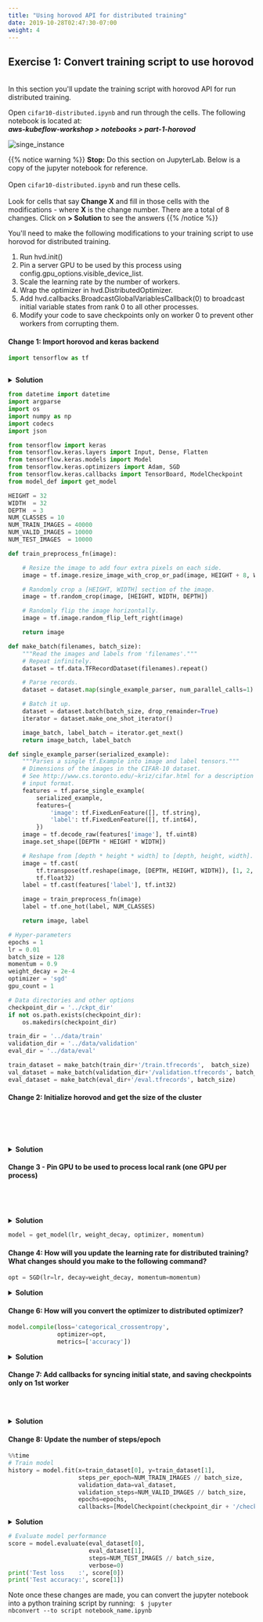 ```yaml
---
title: "Using horovod API for distributed training"
date: 2019-10-28T02:47:30-07:00
weight: 4
---
```


## Exercise 1: Convert training script to use horovod

<br>In this section you'll update the  training script with horovod API for run distributed training.

Open `cifar10-distributed.ipynb` and run through the cells. The following notebook is located at: <br>
***aws-kubeflow-workshop > notebooks > part-1-horovod***

![singe_instance](/images/convert_script/distributed_script.png)

{{% notice warning %}}
**Stop:** Do this section on JupyterLab. Below is a copy of the jupyter notebook for reference. <br><br>
Open `cifar10-distributed.ipynb` and run these cells. <br><br>
Look for cells that say **Change X** and fill in those cells with the modifications - where **X** is the change number. There are a total of 8 changes.
Click on **> Solution** to see the answers
{{% /notice %}}

You'll need to make the following modifications to your training script to use horovod for distributed training.

1. Run hvd.init()
2. Pin a server GPU to be used by this process using config.gpu_options.visible_device_list.
3. Scale the learning rate by the number of workers.
4. Wrap the optimizer in hvd.DistributedOptimizer.
5. Add hvd.callbacks.BroadcastGlobalVariablesCallback(0) to broadcast initial variable states from rank 0 to all other processes.
6. Modify your code to save checkpoints only on worker 0 to prevent other workers from corrupting them.



#### Change 1: Import horovod and keras backend


```python
import tensorflow as tf



```

<details><summary><b>Solution</b></summary>
   <pre>
import horovod.tensorflow.keras as hvd
import tensorflow.keras.backend as K
</pre>
</details>


```python
from datetime import datetime
import argparse
import os
import numpy as np
import codecs
import json

from tensorflow import keras
from tensorflow.keras.layers import Input, Dense, Flatten
from tensorflow.keras.models import Model
from tensorflow.keras.optimizers import Adam, SGD
from tensorflow.keras.callbacks import TensorBoard, ModelCheckpoint
from model_def import get_model

HEIGHT = 32
WIDTH  = 32
DEPTH  = 3
NUM_CLASSES = 10
NUM_TRAIN_IMAGES = 40000
NUM_VALID_IMAGES = 10000
NUM_TEST_IMAGES  = 10000
```


```python
def train_preprocess_fn(image):

    # Resize the image to add four extra pixels on each side.
    image = tf.image.resize_image_with_crop_or_pad(image, HEIGHT + 8, WIDTH + 8)

    # Randomly crop a [HEIGHT, WIDTH] section of the image.
    image = tf.random_crop(image, [HEIGHT, WIDTH, DEPTH])

    # Randomly flip the image horizontally.
    image = tf.image.random_flip_left_right(image)

    return image
```


```python
def make_batch(filenames, batch_size):
    """Read the images and labels from 'filenames'."""
    # Repeat infinitely.
    dataset = tf.data.TFRecordDataset(filenames).repeat()

    # Parse records.
    dataset = dataset.map(single_example_parser, num_parallel_calls=1)

    # Batch it up.
    dataset = dataset.batch(batch_size, drop_remainder=True)
    iterator = dataset.make_one_shot_iterator()

    image_batch, label_batch = iterator.get_next()
    return image_batch, label_batch
```


```python
def single_example_parser(serialized_example):
    """Parses a single tf.Example into image and label tensors."""
    # Dimensions of the images in the CIFAR-10 dataset.
    # See http://www.cs.toronto.edu/~kriz/cifar.html for a description of the
    # input format.
    features = tf.parse_single_example(
        serialized_example,
        features={
            'image': tf.FixedLenFeature([], tf.string),
            'label': tf.FixedLenFeature([], tf.int64),
        })
    image = tf.decode_raw(features['image'], tf.uint8)
    image.set_shape([DEPTH * HEIGHT * WIDTH])

    # Reshape from [depth * height * width] to [depth, height, width].
    image = tf.cast(
        tf.transpose(tf.reshape(image, [DEPTH, HEIGHT, WIDTH]), [1, 2, 0]),
        tf.float32)
    label = tf.cast(features['label'], tf.int32)

    image = train_preprocess_fn(image)
    label = tf.one_hot(label, NUM_CLASSES)

    return image, label
```


```python
# Hyper-parameters
epochs = 1
lr = 0.01
batch_size = 128
momentum = 0.9
weight_decay = 2e-4
optimizer = 'sgd'
gpu_count = 1

# Data directories and other options
checkpoint_dir = '../ckpt_dir'
if not os.path.exists(checkpoint_dir):
    os.makedirs(checkpoint_dir)

train_dir = '../data/train'
validation_dir = '../data/validation'
eval_dir = '../data/eval'

train_dataset = make_batch(train_dir+'/train.tfrecords',  batch_size)
val_dataset = make_batch(validation_dir+'/validation.tfrecords', batch_size)
eval_dataset = make_batch(eval_dir+'/eval.tfrecords', batch_size)
```

#### Change 2: Initialize horovod and get the size of the cluster


```python






```

<details><summary><b>Solution</b></summary>
   <pre>
hvd.init()
size = hvd.size()
</pre>
</details>

#### Change 3 - Pin GPU to be used to process local rank (one GPU per process)


```python





```

<details><summary><b>Solution</b></summary>
   <pre>
config = tf.ConfigProto()
config.gpu_options.allow_growth = True
config.gpu_options.visible_device_list = str(hvd.local_rank())
K.set_session(tf.Session(config=config))
</pre>
</details>


```python
model = get_model(lr, weight_decay, optimizer, momentum)
```

#### Change 4: How will you update the learning rate for distributed training? What changes should you make to the following command?


```python
opt = SGD(lr=lr, decay=weight_decay, momentum=momentum)
```

<details><summary><b>Solution</b></summary>
   <pre>
opt = SGD(lr=lr * size, decay=weight_decay, momentum=momentum)

You need to scale the learning using the size of the cluster (total number of workers)
</pre>
</details>

#### Change 6: How will you convert the optimizer to distributed optimizer?


```python
model.compile(loss='categorical_crossentropy',
              optimizer=opt,
              metrics=['accuracy'])
```

<details><summary><b>Solution</b></summary>
   <pre>
opt = hvd.DistributedOptimizer(opt)
model.compile(loss='categorical_crossentropy',
              optimizer=opt,
              metrics=['accuracy'])
</pre>
</details>

#### Change 7: Add callbacks for syncing initial state, and saving checkpoints only on 1st worker


```python




```

<details><summary><b>Solution</b></summary>
   <pre>
callbacks = []
callbacks.append(hvd.callbacks.BroadcastGlobalVariablesCallback(0))
callbacks.append(hvd.callbacks.MetricAverageCallback())
callbacks.append(hvd.callbacks.LearningRateWarmupCallback(warmup_epochs=5, verbose=1))
callbacks.append(tf.keras.callbacks.ReduceLROnPlateau(patience=10, verbose=1))
if hvd.rank() == 0:
    callbacks.append(ModelCheckpoint('ckpt_dir' + '/checkpoint-{epoch}.h5'))
</pre>
</details>

#### Change 8: Update the number of steps/epoch


```python
%%time
# Train model
history = model.fit(x=train_dataset[0], y=train_dataset[1],
                    steps_per_epoch=NUM_TRAIN_IMAGES // batch_size,
                    validation_data=val_dataset,
                    validation_steps=NUM_VALID_IMAGES // batch_size,
                    epochs=epochs,
                    callbacks=[ModelCheckpoint(checkpoint_dir + '/checkpoint-{epoch}.h5')])

```

<details><summary><b>Solution</b></summary>
   <pre>
history = model.fit(x=train_dataset[0], y=train_dataset[1],
                    steps_per_epoch= (NUM_TRAIN_IMAGES // batch_size)// size,
                    validation_data=val_dataset,
                    validation_steps= (NUM_VALID_IMAGES // batch_size)// size,
                    epochs=epochs, callbacks=callbacks)
</pre>
</details>


```python
# Evaluate model performance
score = model.evaluate(eval_dataset[0],
                       eval_dataset[1],
                       steps=NUM_TEST_IMAGES // batch_size,
                       verbose=0)
print('Test loss    :', score[0])
print('Test accuracy:', score[1])
```

Note once these changes are made, you can convert the jupyter notebook into a python training script by running:
<code> $ jupyter nbconvert --to script notebook_name.ipynb </code>
